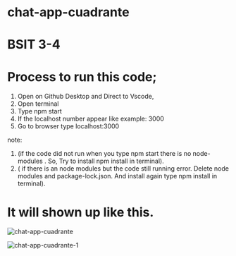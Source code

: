# chat-app-cuadrante
# BSIT 3-4
# Process to run this code;
1. Open on Github Desktop and Direct to Vscode,
2. Open terminal 
3. Type npm start
4. If the localhost number appear like example: 3000 
5. Go to browser type localhost:3000

note: 
1. (if the code did not run when you type npm start there is no node-modules . So, Try to install npm install in terminal).
2.  ( if there is an node modules but the code still running error. Delete node modules and package-lock.json. And install again type npm install in terminal).
 
 # It will shown up like this.

![chat-app-cuadrante](https://user-images.githubusercontent.com/96381650/208602325-98201861-2ed4-44fb-a3d3-a1c800396d6b.png)

![chat-app-cuadrante-1](https://user-images.githubusercontent.com/96381650/208602136-53c556fc-9fcf-4710-9961-0da66b7d387c.png)
